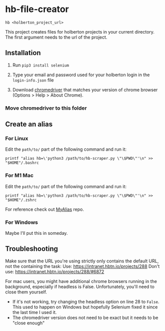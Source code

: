 # hb-file-creator

`hb <holberton_project_url>`

This project creates files for holberton projects in your current directory.
The first argument needs to the url of the project.

## Installation

1. Run `pip3 install selenium`

2. Type your email and password used for your holberton login in the `login-info.json` file

3. Download [chromedriver](https://sites.google.com/a/chromium.org/chromedriver/) that matches your version of chrome browser \(Options > Help > About Chrome\).
### Move chromedriver to this folder

## Create an alias

### For Linux

Edit the `path/to/` part of the following command and run it:

`printf "alias hb=\'python3 /path/to/hb-scraper.py \"\$PWD\"'\n" >> "$HOME"/.bashrc`
### For M1 Mac

Edit the `path/to/` part of the following command and run it:

`printf "alias hb=\'python3 /path/to/hb-scraper.py \"\$PWD\"'\n" >> "$HOME"/.zshrc` 

For reference check out [MyAlias](https://github.com/tieje/MyAliases) repo.
### For Windows

Maybe I'll put this in someday.

## Troubleshooting

Make sure that the URL you're using strictly only contains the default URL, not the containing the task:
Use: https://intranet.hbtn.io/projects/288
Don't use: https://intranet.hbtn.io/projects/288/#6872

For mac users, you might have additional chrome browsers running in the background, especially if headless is False. Unfortunately, you'll need to close them yourself.

- If it's not working, try changing the headless option on line 28 to `False`. This used to happen on Windows but hopefully Selenium fixed it since the last time I used it.
- The chromedriver version does not need to be exact but it needs to be "close enough"
